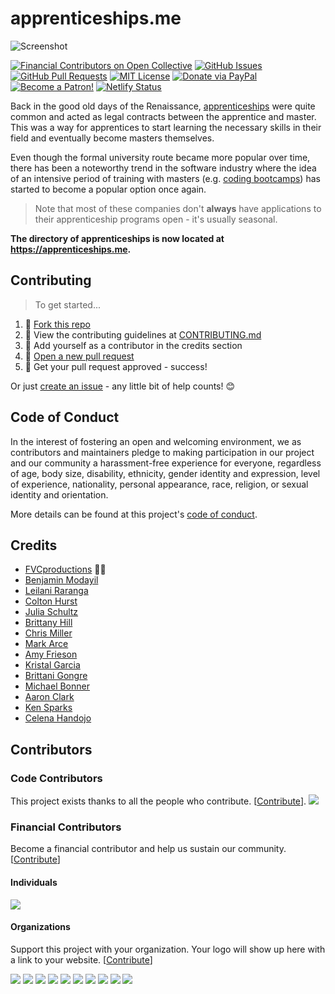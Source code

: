 # apprenticeships.me

![Screenshot](/static/images/readme.jpg)

[![Financial Contributors on Open Collective](https://opencollective.com/fvcproductions/all/badge.svg?label=financial+contributors)](https://opencollective.com/fvcproductions) [![GitHub Issues](https://img.shields.io/github/issues/fvcproductions/apprenticeships.me.svg)](https://github.com/fvcproductions/apprenticeships.me/issues) [![GitHub Pull Requests](https://img.shields.io/github/issues-pr/fvcproductions/apprenticeships.me.svg)](https://github.com/fvcproductions/apprenticeships.me/pulls) [![MIT License](https://img.shields.io/github/license/fvcproductions/apprenticeships.me.svg)](http://badges.mit-license.org) [![Donate via PayPal](https://img.shields.io/badge/Donate-PayPal-blue.svg)](https://www.paypal.me/fvcproductions/5) [![Become a Patron!](https://img.shields.io/badge/Patreon-Become%20a%20Patron!-orange.svg)](https://www.patreon.com/fvcproductions) [![Netlify Status](https://api.netlify.com/api/v1/badges/bd2e661d-f9ac-493a-ac07-05429f092059/deploy-status)](https://app.netlify.com/sites/apprenticeships/deploys)

Back in the good old days of the Renaissance, [apprenticeships](https://www.wikiwand.com/en/Apprenticeship) were quite common and acted as legal contracts between the apprentice and master. This was a way for apprentices to start learning the necessary skills in their field and eventually become masters themselves.

Even though the formal university route became more popular over time, there has been a noteworthy trend in the software industry where the idea of an intensive period of training with masters (e.g. [coding bootcamps](https://www.wikiwand.com/en/Coding_bootcamp)) has started to become a popular option once again.

> Note that most of these companies don't **always** have applications to their apprenticeship programs open - it's usually seasonal.

**The directory of apprenticeships is now located at <a href="https://apprenticeships.me" target="_blank" rel="noopener">https://apprenticeships.me</a>.**

## Contributing

> To get started...

1. 🍴 [Fork this repo](https://github.com/fvcproductions/apprenticeships.me#fork-destination-box)
2. 🔨 View the contributing guidelines at [CONTRIBUTING.md](.github/CONTRIBUTING.md)
3. 👥 Add yourself as a contributor in the credits section
4. 🔧 [Open a new pull request](https://github.com/fvcproductions/apprenticeships.me/compare)
5. 🎉 Get your pull request approved - success!

Or just [create an issue](https://github.com/fvcproductions/apprenticeships.me/issues/new/choose) - any little bit of help counts! 😊

## Code of Conduct

In the interest of fostering an open and welcoming environment, we as contributors and maintainers pledge to making participation in our project and our community a harassment-free experience for everyone, regardless of age, body size, disability, ethnicity, gender identity and expression, level of experience, nationality, personal appearance, race, religion, or sexual identity and orientation.

More details can be found at this project's [code of conduct](.github/CODE_OF_CONDUCT.md).

## Credits

- [FVCproductions](https://github.com/fvcproductions) 🍫🍓
- [Benjamin Modayil](https://modayil.me)
- [Leilani Raranga](https://linkedin.com/in/leilanir)
- [Colton Hurst](https://www.coltonhurst.com)
- [Julia Schultz](https://github.com/jschultz21)
- [Brittany Hill](https://github.com/ibrittanyhill)
- [Chris Miller](https://www.linkedin.com/in/chris-miller-6470751/)
- [Mark Arce](https://github.com/markarce)
- [Amy Frieson](https://github.com/amyyf)
- [Kristal Garcia](https://github.com/kgmajor)
- [Brittani Gongre](http://github.com/bgongre)
- [Michael Bonner](http://github.com/mdb1710)
- [Aaron Clark](https://github.com/aaronclarkcodes)
- [Ken Sparks](https://github.com/KenSparks-Dev)
- [Celena Handojo](https://github.com/chandojo)
## Contributors

### Code Contributors

This project exists thanks to all the people who contribute. [[Contribute](CONTRIBUTING.md)].
<a href="https://github.com/fvcproductions/apprenticeships.me/graphs/contributors"><img src="https://opencollective.com/fvcproductions/contributors.svg?width=890&button=false" /></a>

### Financial Contributors

Become a financial contributor and help us sustain our community. [[Contribute](https://opencollective.com/fvcproductions/contribute)]

#### Individuals

<a href="https://opencollective.com/fvcproductions"><img src="https://opencollective.com/fvcproductions/individuals.svg?width=890"></a>

#### Organizations

Support this project with your organization. Your logo will show up here with a link to your website. [[Contribute](https://opencollective.com/fvcproductions/contribute)]

<a href="https://opencollective.com/fvcproductions/organization/0/website"><img src="https://opencollective.com/fvcproductions/organization/0/avatar.svg"></a>
<a href="https://opencollective.com/fvcproductions/organization/1/website"><img src="https://opencollective.com/fvcproductions/organization/1/avatar.svg"></a>
<a href="https://opencollective.com/fvcproductions/organization/2/website"><img src="https://opencollective.com/fvcproductions/organization/2/avatar.svg"></a>
<a href="https://opencollective.com/fvcproductions/organization/3/website"><img src="https://opencollective.com/fvcproductions/organization/3/avatar.svg"></a>
<a href="https://opencollective.com/fvcproductions/organization/4/website"><img src="https://opencollective.com/fvcproductions/organization/4/avatar.svg"></a>
<a href="https://opencollective.com/fvcproductions/organization/5/website"><img src="https://opencollective.com/fvcproductions/organization/5/avatar.svg"></a>
<a href="https://opencollective.com/fvcproductions/organization/6/website"><img src="https://opencollective.com/fvcproductions/organization/6/avatar.svg"></a>
<a href="https://opencollective.com/fvcproductions/organization/7/website"><img src="https://opencollective.com/fvcproductions/organization/7/avatar.svg"></a>
<a href="https://opencollective.com/fvcproductions/organization/8/website"><img src="https://opencollective.com/fvcproductions/organization/8/avatar.svg"></a>
<a href="https://opencollective.com/fvcproductions/organization/9/website"><img src="https://opencollective.com/fvcproductions/organization/9/avatar.svg"></a>

